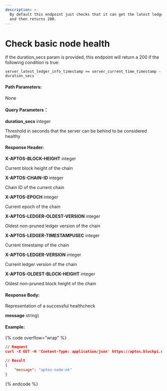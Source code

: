 ```yaml
---
description: >-
  By default this endpoint just checks that it can get the latest ledger info
  and then returns 200.
---
```


# Check basic node health

If the duration\_secs param is provided, this endpoint will return a 200 if the following condition is true:

`server_latest_ledger_info_timestamp >= server_current_time_timestamp - duration_secs`

#### **Path Parameters:**

None

#### Query Parameters：

**duration\_secs** integer

Threshold in seconds that the server can be behind to be considered healthy

#### **Response Header:**

**X-APTOS-BLOCK-HEIGHT** integer&#x20;

Current block height of the chain

**X-APTOS-CHAIN-ID** integer&#x20;

Chain ID of the current chain

**X-APTOS-EPOCH** integer&#x20;

Current epoch of the chain

**X-APTOS-LEDGER-OLDEST-VERSION** integer&#x20;

Oldest non-pruned ledger version of the chain

**X-APTOS-LEDGER-TIMESTAMPUSEC** integer&#x20;

Current timestamp of the chain

**X-APTOS-LEDGER-VERSION** integer&#x20;

Current ledger version of the chain

**X-APTOS-OLDEST-BLOCK-HEIGHT** integer&#x20;

Oldest non-pruned block height of the chain

#### **Response Body:**

Representation of a successful healthcheck

**message** string\


#### Example:

{% code overflow="wrap" %}
```json
// Request
curl -X GET -H 'Content-Type: application/json' https://aptos.blockpi.network/aptos/v1/your_api_key/v1/-/healthy

// Result
{
    "message": "aptos-node:ok"
}
```
{% endcode %}
